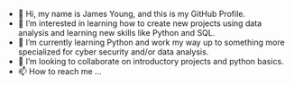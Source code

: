 - 👋 Hi, my name is James Young, and this is my GitHub Profile.
- 👀 I’m interested in learning how to create new projects using data analysis and learning new skills like Python and SQL.
- 🌱 I’m currently learning Python and work my way up to something more specialized for cyber security and/or data analysis.
- 💞️ I’m looking to collaborate on introductory projects and python basics.
- 📫 How to reach me ...

<!---
youngjt21/youngjt21 is a ✨ special ✨ repository because its `README.md` (this file) appears on your GitHub profile.
You can click the Preview link to take a look at your changes.
--->
